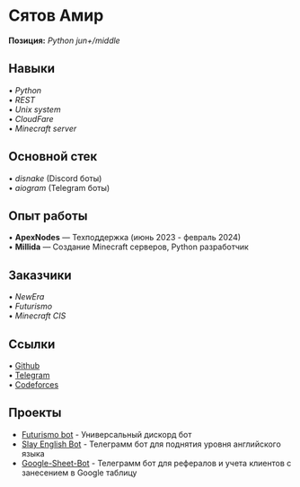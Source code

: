 # Сятов Амир

**Позиция:** *Python jun+/middle*

## Навыки
• *Python*  
• *REST*  
• *Unix system*  
• *CloudFare*  
• *Minecraft server*  

## Основной стек
• *disnake* (Discord боты)  
• *aiogram* (Telegram боты)  

## Опыт работы
• **ApexNodes** — Техподдержка (июнь 2023 - февраль 2024)  
• **Millida** — Создание Minecraft серверов, Python разработчик  

## Заказчики
• *NewEra*  
• *Futurismo*  
• *Minecraft CIS*  

## Ссылки
• [Github](https://github.com/Syatov)  
• [Telegram](https://t.me/Syatov)  
• [Codeforces](https://codeforces.com/profile/Syatov)  

## Проекты
- [Futurismo bot](https://github.com/Syatov/Futurismo-bot) - Универсальный дискорд бот
- [Slay English Bot](https://github.com/Syatov/Slay-English-Bot) - Телеграмм бот для поднятия уровня английского языка
- [Google-Sheet-Bot](https://github.com/Syatov/Google-Shets--TG-bot) - Телеграмм бот для рефералов и учета клиентов с занесением в Google таблицу
